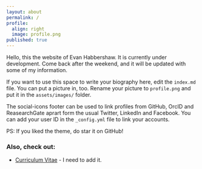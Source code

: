 ```yaml
---
layout: about
permalink: /
profile:
  align: right
  image: profile.png
published: true
---
```


Hello, this the website of Evan Habbershaw. It is currently under development. Come back after the weekend, and it will be updated with some of my information.


If you want to use this space to write your biography here, edit the `index.md` file. You can put a picture in, too. Rename your picture to `profile.png` and put it in the `assets/images/` folder.

The social-icons footer can be used to link profiles from GitHub, OrcID and ReasearchGate aprart form the usual Twitter, LinkedIn and Facebook. You can add your user ID in the `_config.yml` file to link your accounts.

PS: If you liked the theme, do star it on GitHub!

### Also, check out:

- [Curriculum Vitae](https://github.com/jitinnair1/autocv) - I need to add it.
